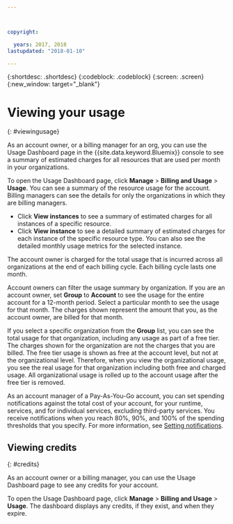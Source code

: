 ```yaml
---



copyright:

  years: 2017, 2018
lastupdated: "2018-01-10"

---
```


{:shortdesc: .shortdesc}
{:codeblock: .codeblock}
{:screen: .screen}
{:new_window: target="_blank"}

# Viewing your usage
{: #viewingusage}

As an account owner, or a billing manager for an org, you can use the Usage Dashboard page in the {{site.data.keyword.Bluemix}} console to see a summary of estimated charges for all resources that are used per month in your organizations. 

To open the Usage Dashboard page, click **Manage** > **Billing and Usage** > **Usage**. You can see a summary of the resource usage for the account. Billing managers can see the details for only the organizations in which they are billing managers.

   * Click **View instances** to see a summary of estimated charges for all instances of a specific resource. 
   * Click **View instance** to see a detailed summary of estimated charges for each instance of the specific resource type. You can also see the detailed monthly usage metrics for the selected instance. 

The account owner is charged for the total usage that is incurred across all organizations at the end of each billing cycle. Each billing cycle lasts one month.

Account owners can filter the usage summary by organization. If you are an account owner, set **Group** to **Account** to see the usage for the entire account for a 12-month period. Select a particular month to see the usage for that month.  The charges shown represent the amount that you, as the account owner, are billed for that month.

If you select a specific organization from the **Group** list, you can see the total usage for that organization, including any usage as part of a free tier. The charges shown for the organization are not the charges that you are billed. The free tier usage is shown as free at the account level, but not at the organizational level. Therefore, when you view the organizational usage, you see the real usage for that organization including both free and charged usage. All organizational usage is rolled up to the account usage after the free tier is removed.

As an account manager of a Pay-As-You-Go account, you can set spending notifications against the total cost of your account, for your runtime, services, and for individual services, excluding third-party services. You receive notifications when you reach 80%, 90%, and 100% of the spending thresholds that you specify. For more information, see [Setting notifications](/docs/account/notifications.html).

## Viewing credits
{: #credits}

As an account owner or a billing manager, you can use the Usage Dashboard page to see any credits for your account.

To open the Usage Dashboard page, click **Manage** > **Billing and Usage** > **Usage**. The dashboard displays any credits, if they exist, and when they expire.

